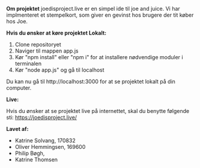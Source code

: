 **Om projektet**
joedisproject.live er en simpel ide til joe and juice. Vi har implmenteret et stempelkort, som giver en gevinst hos brugere der tit køber hos Joe. 


**Hvis du ønsker at køre projektet Lokalt:**
1. Clone repositoryet
2. Naviger til mappen app.js
3. Kør "npm install" eller "npm i" for at installere nødvendige moduler i terminalen
4. Kør "node app.js" og gå til localhost

Du kan nu gå til http://localhost:3000 for at se projektet lokalt på din computer.

**Live:**

Hvis du ønsker at se projektet live på internettet, skal du benytte følgende sti: https://joedisproject.live/

**Lavet af:**
- Katrine Solvang, 170832
- Oliver Hemmingsen, 169600
- Philip Bøgh, 
- Katrine Thomsen

